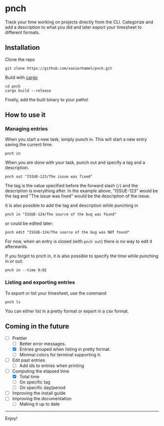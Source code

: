 # pnch
Track your time working on projects directly from the CLI. Categorize and add a description to what
you did and later export your timesheet to different formats.

## Installation
Clone the repo
```
git clone https://github.com/xavierhamel/pnch.git
```

Build with [cargo](https://github.com/rust-lang/cargo)
```
cd pnch
cargo build --release
```

Finally, add the built binary to your paths!

## How to use it
### Managing entries
When you start a new task, simply punch in. This will start a new entry saving the current time.
```
pnch in
```

When you are done with your task, punch out and specify a tag and a description.
```
pnch out "ISSUE-123/The issue was fixed"
```
The tag is the value specified before the forward slash (`/`) and the description is everything
after. In the example above, "ISSUE-123" would be the tag and "The issue was fixed" would be the
description of the issue.

It is also possible to add the tag and description while punching in
```
pnch in "ISSUE-124/The source of the bug was found"
```

or could be edited later:
```
pnch edit "ISSUE-124/The source of the bug was NOT found"
```

For now, when an entry is closed (with `pnch out`) there is no way to edit it afterwards.

If you forgot to pnch in, it is also possible to specify the time while punching in or out:
```
pnch in --time 8:02
```

### Listing and exporting entries
To export or list your timesheet, use the command
```
pnch ls
```

You can either list in a pretty format or export in a csv format.

## Coming in the future
 - [ ] Prettier
    - [ ] Better error messages.
    - [x] Entries grouped when listing in pretty format.
    - [ ] Minimal colors for terminal supporting it.
- [ ] Edit past entries
    - [ ] Add ids to entries when printing
- [ ] Computing the elapsed time
    - [x] Total time
    - [ ] On specific tag
    - [ ] On specific day/period
- [ ] Improving the install guide
- [ ] Improving the documentation
    - [ ] Making it up to date

---
Enjoy!
